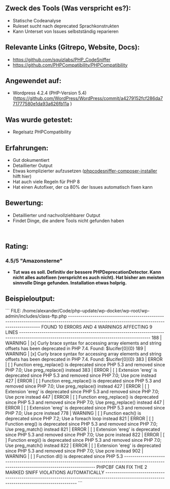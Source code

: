 <h2>Zweck des Tools (Was verspricht es?):</h2>
<ul>
  <li>Statische Codeanalyse</li>
  <li>Ruleset sucht nach deprecated Sprachkonstrukten</li>
  <li>Kann Unterset von Issues selbstständig reparieren</li>
</ul>
<h2>Relevante Links (Gitrepo, Website, Docs):</h2>
<ul>
  <li>
    <a href="https://github.com/squizlabs/PHP_CodeSniffer">https://github.com/squizlabs/PHP_CodeSniffer</a>
  </li>
  <li>
    <a href="https://github.com/PHPCompatibility/PHPCompatibility">https://github.com/PHPCompatibility/PHPCompatibility</a>
  </li>
</ul>
<h2>Angewendet auf:</h2>
<ul>
  <li>Wordpress 4.2.4 (PHP-Version 5.4) (<a href="https://github.com/WordPress/WordPress/commit/a4279152fcf286da771777580e1da93a626fb11a">https://github.com/WordPress/WordPress/commit/a4279152fcf286da771777580e1da93a626fb11a</a>
    <span>)</span>
  </li>
</ul>
<h2>Was wurde getestet:</h2>
<ul>
  <li>Regelsatz PHPCompatibility</li>
</ul>
<h2>Erfahrungen:</h2>
<ul>
  <li>Gut dokumentiert</li>
  <li>Detaillierter Output</li>
  <li>Etwas komplizierter aufzusetzen (<a href="https://github.com/Dealerdirect/phpcodesniffer-composer-installer">phpcodesniffer-composer-installer</a> hilft hier)</li>
  <li>Hat auch viele Regeln für PHP 8</li>
  <li>Hat einen Autofixer, der ca 80% der Issues automatisch fixen kann</li>
</ul>
<h2>Bewertung:</h2>
<ul>
  <li>Detaillierter und nachvollziehbarer Output</li>
  <li>Findet Dinge, die andere Tools nicht gefunden haben</li>
</ul>
<p>
  <br/>
</p>
<h2>Rating:</h2>
<h3>
  <strong>4.5/5 "Amazonsterne"<br/>
  </strong>
</h3>
<ul>
  <li>
    <strong>Tut was es soll. Definitiv der bessere PHPDeprecationDetector. Kann nicht alles autofixen (verspricht es auch nicht). Hat bisher am meisten sinnvolle Dinge gefunden. Installation etwas holprig.</strong>
  </li>
</ul>
<h2>Beispieloutput:</h2>
```
FILE: /home/alexander/Code/php-update/wp-docker/wp-root/wp-admin/includes/class-ftp.php
----------------------------------------------------------------------------------------------------------------------------------------------
FOUND 10 ERRORS AND 4 WARNINGS AFFECTING 9 LINES
----------------------------------------------------------------------------------------------------------------------------------------------
188 | WARNING | [x] Curly brace syntax for accessing array elements and string offsets has been deprecated in PHP 7.4. Found: $lucifer[0]{0}
189 | WARNING | [x] Curly brace syntax for accessing array elements and string offsets has been deprecated in PHP 7.4. Found: $lucifer[0]{0}
383 | ERROR | [ ] Function ereg_replace() is deprecated since PHP 5.3 and removed since PHP 7.0; Use preg_replace() instead
383 | ERROR | [ ] Extension 'ereg' is deprecated since PHP 5.3 and removed since PHP 7.0; Use pcre instead
427 | ERROR | [ ] Function ereg_replace() is deprecated since PHP 5.3 and removed since PHP 7.0; Use preg_replace() instead
427 | ERROR | [ ] Extension 'ereg' is deprecated since PHP 5.3 and removed since PHP 7.0; Use pcre instead
447 | ERROR | [ ] Function ereg_replace() is deprecated since PHP 5.3 and removed since PHP 7.0; Use preg_replace() instead
447 | ERROR | [ ] Extension 'ereg' is deprecated since PHP 5.3 and removed since PHP 7.0; Use pcre instead
778 | WARNING | [ ] Function each() is deprecated since PHP 7.2; Use a foreach loop instead
821 | ERROR | [ ] Function ereg() is deprecated since PHP 5.3 and removed since PHP 7.0; Use preg_match() instead
821 | ERROR | [ ] Extension 'ereg' is deprecated since PHP 5.3 and removed since PHP 7.0; Use pcre instead
822 | ERROR | [ ] Function eregi() is deprecated since PHP 5.3 and removed since PHP 7.0; Use preg_match() instead
822 | ERROR | [ ] Extension 'ereg' is deprecated since PHP 5.3 and removed since PHP 7.0; Use pcre instead
902 | WARNING | [ ] Function dl() is deprecated since PHP 5.3
----------------------------------------------------------------------------------------------------------------------------------------------
PHPCBF CAN FIX THE 2 MARKED SNIFF VIOLATIONS AUTOMATICALLY
----------------------------------------------------------------------------------------------------------------------------------------------
```